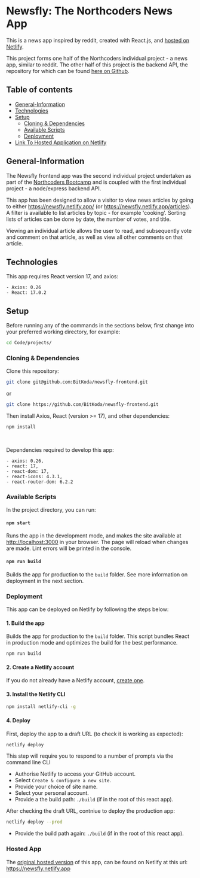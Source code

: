 # Newsfly: The Northcoders News App

This is a news app inspired by reddit, created with React.js, and [hosted on Netlify](https://newsfly.netlify.app/).

This project forms one half of the Northcoders individual project - a news app, similar to reddit. The other half of this project is the backend API, the repository for which can be found [here on Github](https://github.com/BitKoda/newsfly-backend).

## Table of contents

- [General-Information <a name="general-information"></a>](#general-information-)
- [Technologies <a name="technologies"></a>](#technologies-)
- [Setup <a name="setup"></a>](#setup-)
  - [Cloning & Dependencies <a name="cloning-dependencies"></a>](#cloning--dependencies-)
  - [Available Scripts <a name="available-scripts"></a>](#available-scripts-)
  - [Deployment <a name="deployment"></a>](#deployment-)
- [Link To Hosted Application on Netlify <a name="hosted-app"></a>](#hosted-app-)

## General-Information <a name="general-information"></a>

The Newsfly frontend app was the second individual project undertaken as part of the [Northcoders Bootcamp](https://northcoders.com/) and is coupled with the first individual project - a node/express backend API. 

This app has been designed to allow a visitor to view news articles by going to either https://newsfly.netlify.app/ (or https://newsfly.netlify.app/articles). A filter is available to list articles by topic - for example 'cooking'. Sorting lists of articles can be done by date, the number of votes, and title.

Viewing an individual article allows the user to read, and subsequently vote and comment on that article, as well as view all other comments on that article.

## Technologies <a name="technologies"></a>

This app requires React version 17, and axios:

```
- Axios: 0.26
- React: 17.0.2
```

## Setup <a name="setup"></a>

Before running any of the commands in the sections below, first change into your preferred working directory, for example: 

```bash
cd Code/projects/
```

### Cloning & Dependencies <a name="cloning-dependencies"></a>

Clone this repository:

```bash
git clone git@github.com:BitKoda/newsfly-frontend.git
```

or 

```bash
git clone https://github.com/BitKoda/newsfly-frontend.git
```

Then install Axios, React (version >= 17), and other dependencies:

```bash
npm install
```

<br>

Dependencies required to develop this app:

```
- axios: 0.26,
- react: 17,
- react-dom: 17,
- react-icons: 4.3.1,
- react-router-dom: 6.2.2
```

### Available Scripts <a name="available-scripts"></a>

In the project directory, you can run:

#### `npm start`

Runs the app in the development mode, and makes the site available at [http://localhost:3000](http://localhost:3000) in your browser. The page will reload when changes are made. Lint errors will be printed in the console.

#### `npm run build`

Builds the app for production to the `build` folder. See more information on deployment in the next section.

### Deployment <a name="deployment"></a>

This app can be deployed on Netlify by following the steps below:

#### 1. Build the app

Builds the app for production to the `build` folder. This script bundles React in production mode and optimizes the build for the best performance.

```bash
npm run build
```
#### 2. Create a Netlify account

If you do not already have a Netlify account, [create one](https://app.netlify.com/signup).

#### 3. Install the Netlify CLI

```bash
npm install netlify-cli -g
```
#### 4. Deploy

First, deploy the app to a draft URL (to check it is working as expected):

```bash
netlify deploy
```

This step will require you to respond to a number of prompts via the command line CLI

- Authorise Netlify to access your GitHub account.
- Select `Create & configure a new site`.
- Provide your choice of site name.
- Select your personal account.
- Provide a the build path: `./build` (if in the root of this react app).

After checking the draft URL, contniue to deploy the production app:

```bash
netlify deploy --prod
```
- Provide the build path again: `./build` (if in the root of this react app).

### Hosted App <a name="hosted-app"></a>
The [original hosted version](https://newsfly.netlify.app) of this app, can be found on Netlify at this url: https://newsfly.netlify.app